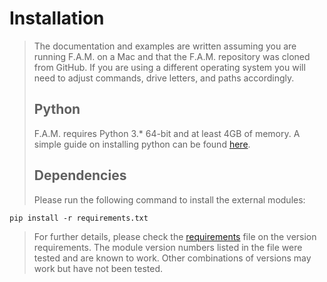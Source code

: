 # Installation
>
>
> The documentation and examples are written assuming you are running F.A.M. on a Mac and that the F.A.M. repository was cloned from GitHub. If you are using a different operating system you will need to adjust commands, drive letters, and paths accordingly.
>
> ## Python
> F.A.M. requires Python 3.* 64-bit and at least 4GB of memory. A simple guide on installing python can be found [here](https://docs.python-guide.org/starting/installation/).
>
> ## Dependencies
> Please run the following command to install the external modules:
```
pip install -r requirements.txt
```
> For further details, please check the [requirements](../requirements.txt) file on the version requirements. The module version numbers listed in the file were tested and are known to work. Other combinations of versions may work but have not been tested.
